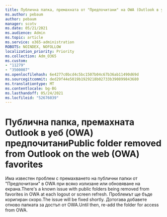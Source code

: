 ```yaml
---
title: Публична папка, премахната от "Предпочитани" на OWA (Outlook в уеб)
ms.author: pebaum
author: pebaum
manager: scotv
ms.date: 05/21/2021
ms.audience: Admin
ms.topic: article
ms.service: o365-administration
ROBOTS: NOINDEX, NOFOLLOW
localization_priority: Priority
ms.collection: Adm_O365
ms.custom:
- "11279"
- "3500007"
ms.openlocfilehash: 6e4277c0bcd4c5bc1507b04c67b36ab11490d69d
ms.sourcegitcommit: ded29f44e5019b1929218b02733b390899843680
ms.translationtype: MT
ms.contentlocale: bg-BG
ms.lasthandoff: 05/24/2021
ms.locfileid: "52676039"
---
```

# <a name="public-folder-removed-from-outlook-on-the-web-owa-favorites"></a><span data-ttu-id="d49fc-102">Публична папка, премахната Outlook в уеб (OWA) предпочитани</span><span class="sxs-lookup"><span data-stu-id="d49fc-102">Public folder removed from Outlook on the web (OWA) favorites</span></span>

<span data-ttu-id="d49fc-103">Има известен проблем с премахването на публични папки от "Предпочитани" в OWA при всяко излизане или обновяване на екрана.</span><span class="sxs-lookup"><span data-stu-id="d49fc-103">There's a known issue with public folders being removed from favorites in OWA at each logout or screen refresh.</span></span> <span data-ttu-id="d49fc-104">Проблемът ще бъде коригиран скоро.</span><span class="sxs-lookup"><span data-stu-id="d49fc-104">The issue will be fixed shortly.</span></span> <span data-ttu-id="d49fc-105">Дотогава добавете отново папката за достъп от OWA.</span><span class="sxs-lookup"><span data-stu-id="d49fc-105">Until then, re-add the folder for access from OWA.</span></span>